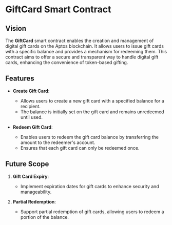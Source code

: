 # GiftCard Smart Contract

## Vision

The **GiftCard** smart contract enables the creation and management of digital gift cards on the Aptos blockchain. It allows users to issue gift cards with a specific balance and provides a mechanism for redeeming them. This contract aims to offer a secure and transparent way to handle digital gift cards, enhancing the convenience of token-based gifting.

## Features

- **Create Gift Card**:

  - Allows users to create a new gift card with a specified balance for a recipient.
  - The balance is initially set on the gift card and remains unredeemed until used.

- **Redeem Gift Card**:
  - Enables users to redeem the gift card balance by transferring the amount to the redeemer's account.
  - Ensures that each gift card can only be redeemed once.

## Future Scope

1. **Gift Card Expiry**:

   - Implement expiration dates for gift cards to enhance security and manageability.

2. **Partial Redemption**:

   - Support partial redemption of gift cards, allowing users to redeem a portion of the balance.

3. **Transferability**:

   - Enable the transfer of gift cards between users, adding flexibility in how gift cards can be used.

4. **Gift Card History**:
   - Add features to track and display the history of gift card transactions for better transparency.

The **GiftCard** contract aims to simplify the management of digital gift cards, providing a reliable and user-friendly solution for token-based gifting on the Aptos blockchain.
